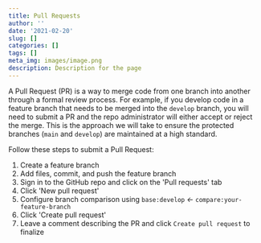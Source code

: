 ```yaml
---
title: Pull Requests
author: ''
date: '2021-02-20'
slug: []
categories: []
tags: []
meta_img: images/image.png
description: Description for the page
---
```


A Pull Request (PR) is a way to merge code from one branch into another through a formal review process. For example, if you develop code in a feature branch that needs to be merged into the `develop` branch, you will need to submit a PR and the repo administrator will either accept or reject the merge. This is the approach we will take to ensure the protected branches (`main` and `develop`) are maintained at a high standard.

Follow these steps to submit a Pull Request:

1. Create a feature branch
2. Add files, commit, and push the feature branch
3. Sign in to the GitHub repo and click on the 'Pull requests' tab
4. Click 'New pull request'
5. Configure branch comparison using `base:develop` *<-* `compare:your-feature-branch`
6. Click 'Create pull request'
7. Leave a comment describing the PR and click `Create pull request` to finalize
